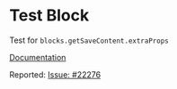 
# Test Block

Test for `blocks.getSaveContent.extraProps`

[Documentation](https://developer.wordpress.org/block-editor/developers/filters/block-filters/#blocks-getsavecontent-extraprops)

Reported: [Issue: #22276](https://github.com/WordPress/gutenberg/issues/22276)